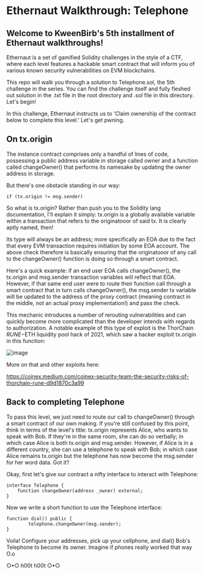 # Ethernaut Walkthrough: Telephone
## Welcome to KweenBirb's 5th installment of Ethernaut walkthroughs! 

Ethernaut is a set of gamified Solidity challenges in the style of a CTF, where each level features a hackable smart contract that will inform you of various known security vulnerabilities on EVM blockchains.

This repo will walk you through a solution to Telephone.sol, the 5th challenge in the series. You can find the challenge itself and fully fleshed out solution in the .txt file in the root directory and .sol file in this directory. Let's begin!

In this challenge, Ethernaut instructs us to 'Claim ownership of the contract below to complete this level.' Let's get pwning.

## On tx.origin

The instance contract comprises only a handful of lines of code, possessing a public address variable in storage called owner and a function called changeOwner() that performs its namesake by updating the owner address in storage.

But there's one obstacle standing in our way: 

```if (tx.origin != msg.sender)```

So what is tx.origin? Rather than push you to the Solidity lang documentation, I'll explain it simply: tx.origin is a globally available variable within a transaction that refers to the originatooor of said tx. It is clearly aptly named, then!

Its type will always be an address; more specifically an EOA due to the fact that every EVM transaction requires initiation by some EOA account. The above check therefore is basically ensuring that the originatooor of any call to the changeOwner() function is doing so through a smart contract.

Here's a quick example: if an end user EOA calls changeOwner(), the tx.origin and msg.sender transaction variables will reflect that EOA. However, if that same end user were to route their function call through a smart contract that in turn calls changeOwner(), the msg.sender tx variable will be updated to the address of the proxy contract (meaning contract in the middle, not an actual proxy implementation!) and pass the check.

This mechanic introduces a number of rerouting vulnerabilities and can quickly become more complicated than the developer intends with regards to authorization. A notable example of this type of exploit is the ThorChain $RUNE-$ETH liquidity pool hack of 2021, which saw a hacker exploit tx.origin in this function:

![image](ThorChainVuln.png)

More on that and other exploits here:

https://coinex.medium.com/coinex-security-team-the-security-risks-of-thorchain-rune-d9d1870c3a99

## Back to completing Telephone

To pass this level, we just need to route our call to changeOwner() through a smart contract of our own making. If you're still confused by this point, think in terms of the level's title: tx.origin represents Alice, who wants to speak with Bob. If they're in the same room, she can do so verbally; in which case Alice is both tx.origin and msg.sender. However, if Alice is in a different country, she can use a telephone to speak with Bob; in which case Alice remains tx.origin but the telephone has now become the msg.sender for her word data. Got it?

Okay, first let's give our contract a nifty interface to interact with Telephone:

```
interface Telephone {
    function changeOwner(address _owner) external;
}
```

Now we write a short function to use the Telephone interface:

```
function dial() public {
        telephone.changeOwner(msg.sender);
}
```

Voila! Configure your addresses, pick up your cellphone, and dial() Bob's Telephone to become its owner. Imagine if phones really worked that way O.o

○•○ h00t h00t ○•○
